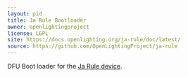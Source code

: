 ```yaml
---
layout: pid
title: Ja Rule Bootloader
owner: openlightingproject
license: LGPL
site: https://docs.openlighting.org/ja-rule/doc/latest/
source: https://github.com/OpenLightingProject/ja-rule
---
```


DFU Boot loader for the [Ja Rule device](http://pid.codes/1209/ACED/).
